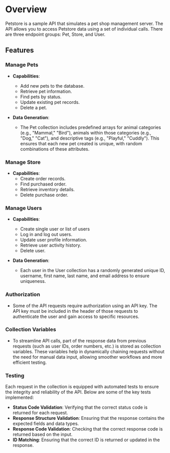 # Overview
Petstore is a sample API that simulates a pet shop management server. The API allows you to access Petstore data using a set of individual calls. There are three endpoint groups: Pet, Store, and User. 

## Features

### Manage Pets
- **Capabilities**:
  - Add new pets to the database.
  - Retrieve pet information.
  - Find pets by status.
  - Update existing pet records.
  - Delete a pet.
  
- **Data Generation**:
  - The Pet collection includes predefined arrays for animal categories (e.g., "Mammal," "Bird"), animals within those categories (e.g., "Dog," "Cat"), and descriptive tags (e.g., "Playful," "Cuddly"). This ensures that each new pet created is unique, with random combinations of these attributes.

### Manage Store
- **Capabilities**:
  - Create order records.
  - Find purchased order.
  - Retrieve inventory details.
  - Delete purchase order.

### Manage Users
- **Capabilities**:
  - Create single user or list of users
  - Log in and log out users.
  - Update user profile information.
  - Retrieve user activity history.
  - Delete user.

- **Data Generation**:
  - Each user in the User collection has a randomly generated unique ID, username, first name, last name, and email address to ensure uniqueness.

### Authorization
- Some of the API requests require authorization using an API key. The API key must be included in the header of those requests to authenticate the user and gain access to specific resources.

### Collection Variables
- To streamline API calls, part of the response data from previous requests (such as user IDs, order numbers, etc.) is stored as collection variables. These variables help in dynamically chaining requests without the need for manual data input, allowing smoother workflows and more efficient testing.

### Testing
Each request in the collection is equipped with automated tests to ensure the integrity and reliability of the API. Below are some of the key tests implemented:
- **Status Code Validation**: Verifying that the correct status code is returned for each request.
- **Response Structure Validation**: Ensuring that the response contains the expected fields and data types.
- **Response Code Validation**: Checking that the correct response code is returned based on the input.
- **ID Matching**: Ensuring that the correct ID is returned or updated in the response.